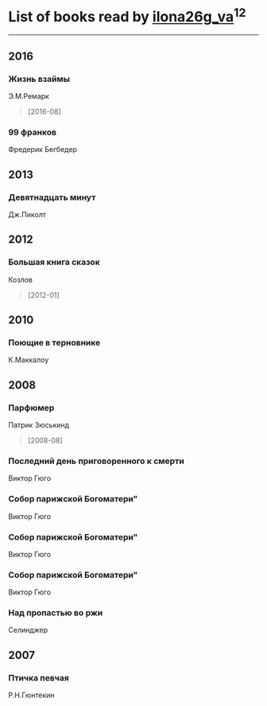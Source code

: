 # List of books read by [ilona26g_va](http://vk.com/id395967588)<sup>12</sup>
---

## 2016

### Жизнь взаймы
Э.М.Ремарк
> [2016-08] 


### 99 франков
Фредерик Бегбедер



## 2013

### Девятнадцать минут
Дж.Пиколт



## 2012

### Большая книга сказок
Козлов
> [2012-01] 



## 2010

### Поющие в терновнике
К.Маккалоу



## 2008

### Парфюмер
Патрик Зюськинд
> [2008-08] 


### Последний день приговоренного к смерти
Виктор Гюго


### Собор парижской Богоматери"
Виктор Гюго


### Собор парижской Богоматери"
Виктор Гюго


### Собор парижской Богоматери"
Виктор Гюго


### Над пропастью во ржи
Селинджер



## 2007

### Птичка певчая
Р.Н.Гюнтекин



